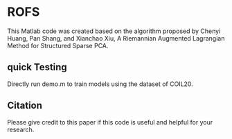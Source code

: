 # ROFS

This Matlab code was created based on the algorithm proposed by 
Chenyi Huang, Pan Shang, and Xianchao Xiu, A Riemannian Augmented Lagrangian Method for Structured Sparse PCA.


## quick Testing
Directly run demo.m to train models using the dataset of COIL20.  

## Citation
Please give credit to this paper if this code is useful and helpful for your research.
